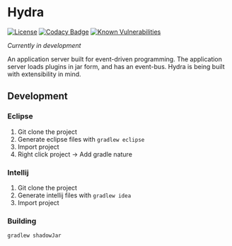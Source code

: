 # Hydra

[![License](https://img.shields.io/badge/License-Apache%202.0-blue.svg)](https://opensource.org/licenses/Apache-2.0)
[![Codacy Badge](https://api.codacy.com/project/badge/Grade/aabf5d1aeb934c6ab091eaf86e502a6f)](https://www.codacy.com/app/virustotalop/hydra?utm_source=github.com&amp;utm_medium=referral&amp;utm_content=ClubObsidian/hydra&amp;utm_campaign=Badge_Grade)
[![Known Vulnerabilities](https://snyk.io/test/github/ClubObsidian/hydra/badge.svg?targetFile=build.gradle)](https://snyk.io/test/github/ClubObsidian/hydra?targetFile=build.gradle)

_Currently in development_

An application server built for event-driven programming.
The application server loads plugins in jar form, and has 
an event-bus. Hydra is being built with extensibility in mind.

## Development

### Eclipse

1.  Git clone the project
2.  Generate eclipse files with `gradlew eclipse`
3.  Import project
4.  Right click project -> Add gradle nature

### Intellij

1.  Git clone the project
2.  Generate intellij files with `gradlew idea`
3.  Import project

### Building

`gradlew shadowJar`